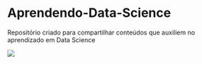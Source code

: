 # 								Aprendendo-Data-Science
Repositório criado para compartilhar conteúdos que auxiliem no aprendizado em Data Science

![](https://www.google.com.br/url?sa=i&url=https%3A%2F%2Faminoapps.com%2Fpage%2Fdesign-edicao%2F420689%2Fedit-lisa-simpson&psig=AOvVaw0fBRaFldAqbcC9o9L49cxR&ust=1597959853391000&source=images&cd=vfe&ved=0CAIQjRxqFwoTCMCQqaigqOsCFQAAAAAdAAAAABAr)

